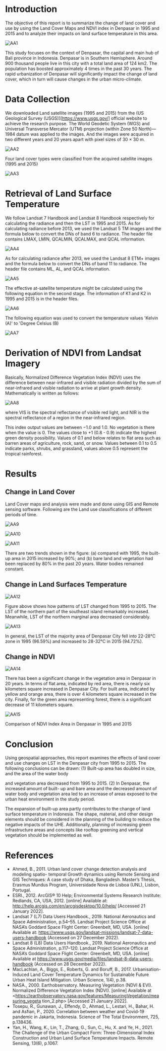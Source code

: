 # Introduction

The objective of this report is to summarize the change of land cover and use by using the Land Cover Maps and NDVI index in Denpasar in 1995 and 2015 and to analyze their impacts on land surface temperature in this area.

![AA1](https://github.com/user-attachments/assets/5baf360f-bb2a-4763-b33b-8556084cca17)

This study focuses on the context of Denpasar, the capital and main hub of Bali province in Indonesia. Denpasar is in Southern Hemisphere. Around 900 thousand people live in this city with a total land area of 124 km2. The population has boosted approximately 4 times in the past 30 years. The rapid urbanization of Denpasar will significantly impact the change of land cover, which in turn will cause changes in the urban micro-climate. 

# Data Collection

We downloaded Land satellite images (1995 and 2015) from the (US Geological Survey (USGS))[https://www.usgs.gov/] official website to achieve the research purpose. The World Geodetic System (WGS) and Universal Transverse Mercator (UTM) projection (within Zone 50 North)—1984 datum was applied to the images. And the images were acquired in two different years and 20 years apart with pixel sizes of 30 × 30 m.

![AA2](https://github.com/user-attachments/assets/e1941236-b1e8-4efd-8a38-d9b6a4e195f9)

Four land cover types were classified from the acquired satellite images (1995 and 2015)

![AA3](https://github.com/user-attachments/assets/25e12c8e-ce96-4e4e-b629-979b855ca9c4)

# Retrieval of Land Surface Temperature

We follow Landsat 7 Handbook and Landsat 8 Handbook respectively for calculating the radiance and then the LST in 1995 and 2015. As for calculating radiance before 2013, we used the Landsat 5 TM images and the formula below to convert the DNs of band 6 to radiance. The header file contains LMAX, LMIN, QCALMIN, QCALMAX, and QCAL information.

![AA4](https://github.com/user-attachments/assets/baf288be-880c-4ffa-94f1-436fe3735763)

As for calculating radiance after 2013, we used the Landsat 8 ETM+ images and the formula below to convert the DNs of band 11 to radiance. The header file contains ML, AL, and QCAL information.

![AA5](https://github.com/user-attachments/assets/98b5f438-b2ac-4896-a94d-72f9fd531c87)

The effective at-satellite temperature might be calculated using the following equation in the second stage. The information of K1 and K2 in 1995 and 2015 is in the header files.

![AA6](https://github.com/user-attachments/assets/08a2d954-83d4-404f-9687-f5d8c4294ea1)

The following equation was used to convert the temperature values 'Kelvin (A)' to 'Degree Celsius (B)

![AA7](https://github.com/user-attachments/assets/ed291028-2055-4ac6-b3b8-41d21d262e90)

# Derivation of NDVI from Landsat Imagery

Basically, Normalized Difference Vegetation Index (NDVI) uses the difference between near-infrared and visible radiation divided by the sum of near-infrared and visible radiation to arrive at plant growth density. Mathematically is written as follows:

![AA8](https://github.com/user-attachments/assets/6ee646b1-6612-462e-bcd5-85795aa7662c)

where VIS is the spectral reflectance of visible red light, and NIR is the spectral reflectance of a region in the near-infrared region.

This index output values are between −1.0 and 1.0. No vegetation is there when the value is 0. The values close to +1 (0.8 - 0.9) indicate the highest green density possibility. Values of 0.1 and below relates to flat area such as barren areas of agriculture, rock, sand, or snow. Values between 0.1 to 0.5 indicate parks, shrubs, and grassland, values above 0.5 represent the tropical rainforest.

# Results

## Change in Land Cover

Land Cover maps and analysis were made and done using GIS and Remote sensing software. Following are the Land use classifications of different periods of time.

![AA9](https://github.com/user-attachments/assets/05f862c1-c4ac-4eee-8fb4-eaa335b5dc38)

![AA10](https://github.com/user-attachments/assets/d187bc3f-db53-4b9c-b53f-5e97dd47cdf4)

![AA11](https://github.com/user-attachments/assets/092e56e7-b448-458c-bcd3-cc584973adc9)

There are two trends shown in the figure: (a) compared with 1995, the built-up area in 2015 increased by 90%; and (b) bare land and vegetation had been replaced by 80% in the past 20 years. Water bodies remained constant.

## Change in Land Surfaces Temperature

![AA12](https://github.com/user-attachments/assets/d843a2c3-88c6-49de-8dba-eba6c607ff3b)

Figure above shows how patterns of LST changed from 1995 to 2015. The LST of the northern part of the southeast island remarkably increased. Meanwhile, LST of the northern marginal area decreased considerably.

![AA13](https://github.com/user-attachments/assets/56ba29b5-cf5b-4aa4-8c8d-d70d87161321)

In general, the LST of the majority area of Denpasar City fell into 22-28°C zone in 1995 (96.59%) and increased to 28-32°C in 2015 (94.72%).

## Change in NDVI

![AA14](https://github.com/user-attachments/assets/88e57731-3af0-445a-a608-d63496430601)

There has been a significant change in the vegetation area in Denpasar in 20 years. In terms of flat area, indicated by red area, there is nearly six kilometers square increased in Denpasar City. For built area, indicated by yellow and orange area, there is over 4 kilometers square increased in the city. Finally, for the green area representing forest, there is a significant decrease of 11 kilometers square.

![AA15](https://github.com/user-attachments/assets/1872cb52-fc99-425b-bba6-e47e2ffc1c24)

Comparison of NDVI Index Area in Denpasar in 1995 and 2015

# Conclusion

Using geospatial approaches, this report examines the effects of land cover and use changes on LST in the Denpasar city from 1995 to 2015. The following conclusions can be drawn: (1) Built-up area has doubled in size, and the area of the water body
 
and vegetation area decreased from 1995 to 2015. (2) In Denpasar, the increased amount of built- up and bare area and the decreased amount of water body and vegetation area led to an increase of areas exposed to the urban heat environment in the study period.

The expansion of built-up area partly contributes to the change of land surface temperature in Indonesia. The shape, material, and other design elements should be considered in the planning of the building to reduce the negative impacts of the UHE. Additionally, planning of increasing green infrastructure areas and concepts like rooftop greening and vertical vegetation should be implemented as well.

# References

- Ahmed, B., 2011. Urban land cover change detection analysis and modeling spatio- temporal Growth dynamics using Remote Sensing and GIS Techniques: A case study of Dhaka, Bangladesh. Master’s Thesis, Erasmus Mundus Program, Universidade Nova de Lisboa (UNL), Lisbon, Portugal.
- ESRI., 2012. ArcGIS® 10 Help; Environmental Systems Research Institute: Redlands, CA, USA, 2012. [online] Available at: <http://help.arcgis.com/en/arcgisdesktop/10.0/help/> [Accessed 21 January 2022].
- Landsat 7 (L7) Data Users Handbook., 2019. National Aeronautics and Space Administration, p.54–55. Landsat Project Science Office at NASA’s Goddard Space Flight Center: Greenbelt, MD, USA. [online] Available at: <https://www.usgs.gov/landsat-missions/landsat-7-data-users-handbook> (Accessed on 27 December 2022).
- Landsat 8 (L8) Data Users Handbook., 2019. National Aeronautics and Space Administration, p.117–120. Landsat Project Science Office at NASA’s Goddard Space Flight Center: Greenbelt, MD, USA. [online] Available at <https://www.usgs.gov/media/files/landsat-8-data-users-handbook> (Accessed on 28 December 2022).
- MacLachlan, A., Biggs, E., Roberts, G. and Boruff, B., 2017. Urbanisation-Induced Land Cover Temperature Dynamics for Sustainable Future Urban Heat Island Mitigation. Urban Science, 1(4), p.38.
- NASA., 2000. Earthobservatory. Measuring Vegetation (NDVI & EVI). Normalized Difference Vegetation Index (NDVI). [online] Available at <https://earthobservatory.nasa.gov/features/MeasuringVegetation/measuring_vegeta tion_2.php> [Accessed 21 January 2022].
- Tosepu, R., Gunawan, J., Effendy, D., Ahmad, L., Lestari, H., Bahar, H. and Asfian, P., 2020. Correlation between weather and Covid-19 pandemic in Jakarta, Indonesia. Science of The Total Environment, 725, p.138436.
- Yan, H., Wang, K., Lin, T., Zhang, G., Sun, C., Hu, X. and Ye, H., 2021. The Challenge of the Urban Compact Form: Three-Dimensional Index Construction and Urban Land Surface Temperature Impacts. Remote Sensing, 13(6), p.1067.


